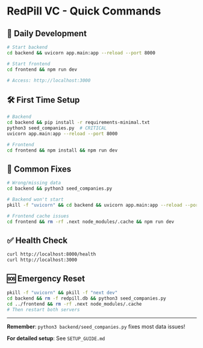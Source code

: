 # RedPill VC - Quick Commands

## 🚀 Daily Development
```bash
# Start backend
cd backend && uvicorn app.main:app --reload --port 8000

# Start frontend  
cd frontend && npm run dev

# Access: http://localhost:3000
```

## 🛠 First Time Setup
```bash
# Backend
cd backend && pip install -r requirements-minimal.txt
python3 seed_companies.py  # CRITICAL
uvicorn app.main:app --reload --port 8000

# Frontend
cd frontend && npm install && npm run dev
```

## 🔧 Common Fixes
```bash
# Wrong/missing data
cd backend && python3 seed_companies.py

# Backend won't start
pkill -f "uvicorn" && cd backend && uvicorn app.main:app --reload --port 8000

# Frontend cache issues
cd frontend && rm -rf .next node_modules/.cache && npm run dev
```

## ✅ Health Check
```bash
curl http://localhost:8000/health
curl http://localhost:3000
```

## 🆘 Emergency Reset
```bash
pkill -f "uvicorn" && pkill -f "next dev"
cd backend && rm -f redpill.db && python3 seed_companies.py
cd ../frontend && rm -rf .next node_modules/.cache
# Then restart both servers
```

---

**Remember**: `python3 backend/seed_companies.py` fixes most data issues!

**For detailed setup**: See `SETUP_GUIDE.md`